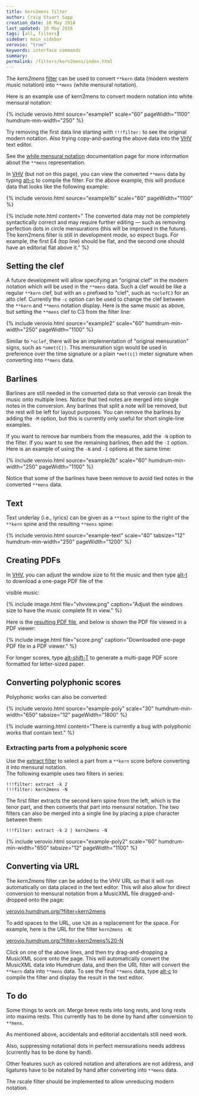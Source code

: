 ```yaml
---
title: kern2mens filter
author: Craig Stuart Sapp
creation_date: 10 May 2018
last_updated: 10 May 2018
tags: [all, filters]
sidebar: main_sidebar
verovio: "true"
keywords: interface commands
summary:
permalink: /filters/kern2mens/index.html
---
```


The _kern2mens_ [filter](/filters/) can be used to convert `**kern` data (modern western
music notation) into `**mens` (white mensural notation).

Here is an example use of kern2mens to convert modern notation into
white mensural notation:

{% include verovio.html
	source="example1"
	scale="60"
	pageWidth="1100"
	humdrum-min-width="250"
%}

<script type="application/x-humdrum" id="example1">
!!!filter: kern2mens
**kern
*I"Tenor
*clefC4
*k[b-]
*M2/1
*met(C|)
=1-
1F
[1A
=2
1A]
1F
=3
1B-
1G
=4
1G
[1A
=5
2A]
2G
1F
=6
0E
=7
1F
[1A
=8
1A]
1F
=9
1B-
1G
=10
1G
[1A
=11
2A]
4G
4F
1G
=12
0F
=17
1F
[1c
=18
1c]
1e-
=19
0d
=20
1c
1A
=21
1B-
1G
=22
0F
=23
1F
[1c
=26
1c]
1e-i
=27
0d
=28
1c
1A
=29
1B-
1G
=30
0F
==
*-
</script>


Try removing the first data line starting with `!!!filter:` to see the
original modern notation.  Also trying copy-and-pasting the above
data into the [VHV](http://verovio.humdrum.org/?k=e) text editor.

See the [while mensural notation](/humdrum/mens) documentation page for
more information about the `**mens` representation.


In [VHV](http://verovio.humdrum.org) (but not on this page), you can
view the converted `**mens` data by typing [alt-c](/commands/alt-c)
to compile the filter.  For the above example, this will produce data
that looks like the following example:

{% include verovio.html
	source="example1b"
	scale="60"
	pageWidth="1100"
%}

<script type="application/x-humdrum" id="example1b">
**mens
*I"Tenor
*clefC4
*k[b-]
*M2/1
*met(C|)
=1-
siF
SiA
.
siF
=3-
siB-
siG
=4-
siG
sp:A
.
MiG
siF
=6-
SiE
=7-
siF
SiA
.
siF
=9-
siB-
siG
=10-
siG
sp:A
.
miG
miF
siG
=12-
SiF
=17-
siF
Sic
.
sie-
=19-
Sid
=20-
sic
siA
=21-
siB-
siG
=22-
SiF
=23-
siF
Sic
.
sie-
=27-
Sid
=28-
sic
siA
=29-
siB-
siG
=30-
SiF
=||
*-
</script>



{% include note.html
	content=" The converted data may not be completely syntactically correct and may require further editing &mdash; such as removing perfection dots in circle mensurations (this will be improved in the future).  The kern2mens filter is still in development mode, so expect bugs.  For example, the first E4 (top line) should be flat, and the second one should have an editorial flat above it."
%}

## Setting the clef ##

A future development will allow specifying an "original clef" in
the modern notation which will be used in the `**mens` data.  Such a
clef would be like a regular `**kern` clef, but with an `o` prefixed
to "clef", such as `*oclefC3` for an alto clef.  Currently the `-c`
option can be used to change the clef between the `**kern` and `**mens`
notation display.  Here is the same music as above, but setting the
`**mens` clef to C3 from the filter line:


{% include verovio.html
	source="example2"
	scale="60"
	humdrum-min-width="250"
	pageWidth="1100"
%}

<script type="application/x-humdrum" id="example2">
!!!filter: kern2mens -c C3
**kern
*I"Tenor
*clefC4
*k[b-]
*M2/1
*met(C|)
=1-
1F
[1A
=2
1A]
1F
=3
1B-
1G
=4
1G
[1A
=5
2A]
2G
1F
=6
0E
=7
1F
[1A
=8
1A]
1F
=9
1B-
1G
=10
1G
[1A
=11
2A]
4G
4F
1G
=12
0F
=17
1F
[1c
=18
1c]
1e-
=19
0d
=20
1c
1A
=21
1B-
1G
=22
0F
=23
1F
[1c
=26
1c]
1e-i
=27
0d
=28
1c
1A
=29
1B-
1G
=30
0F
==
*-
</script>

Similar to `*oclef`, there will be an implementation of "original
mensuration" signs, such as `*omet(C|)`.  This mensuration sign would
be used in preference over the time signature or a plain `*met(c|)`
meter signature when converting into `**mens` data.

## Barlines ##

Barlines are still needed in the converted data so that verovio can break
the music onto multiple lines.  Notice that tied notes are merged into single
notes in the conversion.  Any barlines that split a note will be removed,
but the rest will be left for layout purposes.  You can remove the barlines
by adding the `-M` option, but this is currently only useful for short
single-line examples. 

If you want to remove bar numbers from the measures, add the `-N` option
to the filter. If you want to see the remaining barlines, then add the
`-I` option. Here is an example of using the `-N` and `-I` options at
the same time:

{% include verovio.html
	source="example2b"
	scale="60"
	humdrum-min-width="250"
	pageWidth="1100"
%}

<script type="application/x-humdrum" id="example2b">
!!!filter: kern2mens -c C3 -NI
**kern
*I"Tenor
*clefC4
*k[b-]
*M2/1
*met(C|)
=1-
1F
[1A
=2
1A]
1F
=3
1B-
1G
=4
1G
[1A
=5
2A]
2G
1F
=6
0E
=7
1F
[1A
=8
1A]
1F
=9
1B-
1G
=10
1G
[1A
=11
2A]
4G
4F
1G
=12
0F
=17
1F
[1c
=18
1c]
1e-
=19
0d
=20
1c
1A
=21
1B-
1G
=22
0F
=23
1F
[1c
=26
1c]
1e-i
=27
0d
=28
1c
1A
=29
1B-
1G
=30
0F
==
*-
</script>

Notice that some of the barlines have been remove to avoid tied notes
in the converted `**mens` data.

## Text ##

Text underlay (i.e., lyrics) can be given as a `**text` spine to the right
of the `**kern` spine and the resulting `**mens` spine:

{% include verovio.html
	source="example-text"
	scale="40"
	tabsize="12"
	humdrum-min-width="250"
	pageWidth="1200"
%}

<script type="application/x-humdrum" id="example-text">
!!!filter: kern2mens -cC1 -N
**kern	**text
*staff1	*staff1
*Ivox	*
*I"Superius	*
*I'S	*
*clefG2	*
*k[]	*
*M2/1	*
*met(C|)	*
=8	=8
0b	Dul-
=9	=9
0cc	-ces
=10	=10
1.cc	ex-
4b	.
4a	.
=11	=11
1a	-u-
[1cc	-vi-
=12	=12
2cc]	.
4b	.
4cc	.
2b	.
[2a	.
=13	=13
2a]	.
2cc	.
2b	.
4a	.
4g	.
=14	=14
2a	.
2g	.
1f	.
=15	=15
0e	-e
=16	=16
0r	.
=17	=17
1b	dum
1dd	.
=18	=18
0cc	fa-
=19	=19
0b	-ta
=20	=20
1e	de-
[1f	-us-
=21	=21
0f]	.
=22	=22
1e	-que
1g	si-
=23	=23
0f	-ne-
=24	=24
0e	-bant,
=25	=25
0g	ac-
=26	=26
1f	-ci-
2e	-pi-
2g	.
=27	=27
2f	-te
1e	hanc
2g	.
=28	=28
4f	a-
4e	.
4d	.
4c	.
1d	-ni-
=29	=29
1c	-mam,
1r	.
=30	=30
1cc	me-
1b	-que
=31	=31
1b	hi-
2a	-is
2g	.
=32	=32
2r	.
2a	ex
2g	sol-
2cc	.
=33	=33
2b	-vi-
1a	.
2g#i	.
=34	=34
1a	-te
1a	cu-
=35	=35
1.dd	.
2cc	.
=36	=36
2b	.
2a	.
2g	.
2f	.
=37	=37
2e	.
2d	.
2g	.
[2f	.
=38	=38
4f]	.
4e	.
1e	.
2d	.
=39	=39
0e	-ris.
=40	=40
[0a	Vi-
=41	=41
0a]	.
=42	=42
0g	-xi
=43	=43
=45	=45
0r	.
=46	=46
0dd	et,
=47	=47
1cc	que
2cc	de-
2cc	-de-
=48	=48
1b	-rat
1a	cur-
=49	=49
0dd	-sum
=50	=50
1r	.
1g	for-
=51	=51
0cc	-tu-
=52	=52
1b	.
[1a	-na,
=53	=53
1a]	.
1g	pe-
=54	=54
1.f#	-re-
4e	.
4f#i	.
=55	=55
1g	-gi,
1r	.
=56	=56
[0c#	et
=57	=57
0c#]	.
=58	=58
[0f	nunc
=59	=59
1f]	.
1d	.
=60	=60
1.g	ma-
4f	.
4e	.
=61	=61
1g	.
1f	.
=62	=62
2e	-gna
1e	me-
2d	.
=63	=63
1e	-i
1r	.
=64	=64
0r	.
=65	=65
[0b	sub
=66	=66
0b]	.
=67	=67
1.cc	ter-
4b	.
4a	.
=68	=68
0g#	-ras
=69	=69
1r	.
1cc	i-
=70	=70
2b	.
2a	.
1g	-bit
=71	=71
2a	i-
2cc	.
2b	.
2a	.
=72	=72
2g	-ma-
2.dd	.
4cc	.
4b	.
4a	.
=73	=73
2g	.
2cc	.
2b	.
2a	.
=74	=74
2g	.
2.a	.
4g#i	.
4g#i	.
4f#i	.
=75	=75
0al	-go.
==	==
*-	*-
</script>

## Creating PDFs ##

In [VHV](http://verovio.humdrum.org), you can adjust the window size
to fit the music and then type [alt-t](/commands/alt-t) to download a
one-page PDF file of the



visible music:


{% include image.html
	file="vhvview.png"
	caption="Adjust the windows size to have the music complete fit in view."
%}

Here is the [resulting PDF file](score.pdf), and below is shown the PDF
file viewed in a PDF viewer:

{% include image.html
	file="score.png"
	caption="Downloaded one-page PDF file in a PDF viewer."
%}


For longer scores, type [alt-shift-T](/commands/alt-t) to generate a
multi-page PDF score formatted for letter-sized paper.


## Converting polyphonic scores ##


Polyphonic works can also be converted:


{% include verovio.html
	source="example-poly"
	scale="30"
	humdrum-min-width="650"
	tabsize="12"
	pageWidth="1800"
%}

<script type="application/x-humdrum" id="example-poly">
!!!filter: kern2mens -N
**kern	**kern	**kern	**kern
*Ivox	*Ivox	*Ivox	*Ivox
*I"Bassus	*I"Tenor	*I"Altus	*I"Discantus
*I'B	*I'T	*I'A	*I'D
*staff4	*staff3	*staff2	*staff1
*clefF4	*clefC4	*clefC3	*clefC1
*k[]	*k[]	*k[]	*k[]
*M2/1	*M2/1	*M2/1	*M2/1
*met(C|)	*met(C|)	*met(C|)	*met(C|)
=1-	=1-	=1-	=1-
0r	0r	1r	1d
.	.	1G	2d
.	.	.	2d
=2	=2	=2	=2
0r	0r	2G	1g
.	.	2G	.
.	.	1c	2g
.	.	.	[2a
=3	=3	=3	=3
0r	0D	2d	4a]
.	.	.	4g
.	.	4c	4f
.	.	4B	4e
.	.	1A	2.f
.	.	.	4e
=4	=4	=4	=4
0GG	1D	2.G	1g
.	.	4A	.
.	1D	4B	2d
.	.	4c	.
.	.	2d	[2g
=5	=5	=5	=5
1GG	0G	2e	2g]
.	.	1c	4f
.	.	.	4e
1GG	.	.	1d
.	.	2B	.
=6	=6	=6	=6
0C	1r	1.c	1c
.	1G	.	1cc
.	.	4B	.
.	.	4A	.
=7	=7	=7	=7
1r	1B	2G	2.dd
.	.	1g	.
.	.	.	4cc
1C	1c	.	4b
.	.	.	4a
.	.	[2e	[2a
=8	=8	=8	=8
1E	1B	2e]	2a]
.	.	2e	2g
1F	1A	2.c	2a
.	.	.	[2cc
.	.	4d	.
=9	=9	=9	=9
1E	0r	4e	4cc]
.	.	4f	4b
.	.	1g	2g
1D	.	.	1a
.	.	2f#i	.
=10	=10	=10	=10
0r	1B	1g	1d
.	1c	2g	1r
.	.	[2e	.
=11	=11	=11	=11
1E	1B	2e]	1g
.	.	2e	.
1F	1A	2c	2a
.	.	[2d	2a
=12	=12	=12	=12
1E	1B	2d]	1g
.	.	2G	.
1D	1r	1A	1f
=13	=13	=13	=13
1E	1G	1G	2r
.	.	.	2g
1r	1A	[1c	2f
.	.	.	[2e
=14	=14	=14	=14
1C	1G	1c]	2e]
.	.	.	2g
1D	1r	2A	2f
.	.	2B	2d
=15	=15	=15	=15
1C	1E	1c	2g
.	.	.	4f
.	.	.	4e
1r	2F	2r	1d
.	2G	2d	.
=16	=16	=16	=16
1AA	1A	2e	1c
.	.	2c	.
2BB	2r	2d	2f
2C	2G	4c	[2e
.	.	4B	.
=17	=17	=17	=17
1D	1F	1A	2e]
.	.	.	1d
2r	1E	1G	.
2C	.	.	[2g
=18	=18	=18	=18
1BB	1D	2r	4g]
.	.	.	4f
.	.	1G	4e
.	.	.	4d
1AA	1r	.	1c
.	.	2F#i	.
=19	=19	=19	=19
1GG	1d	0G	1r
1r	2d	.	1dd
.	2d	.	.
=20	=20	=20	=20
1G	1B	2r	2dd
.	.	1d	2dd
2G	1G	.	1b
2G	.	[2B	.
=21	=21	=21	=21
1E	1r	2B]	2g
.	.	1e	2.cc
1C	[1c	.	.
.	.	.	4b
.	.	[2e	4a
.	.	.	4g
=22	=22	=22	=22
1r	2c]	2e]	2a
.	2B	2d	2g
[1F	2A	[1c	2a
.	2G	.	[2cc
=23	=23	=23	=23
2F]	0A	1c]	4cc]
.	.	.	4b
2E	.	.	4a
.	.	.	4g
2D	.	2d	2f
2C	.	2e	2g
=24	=24	=24	=24
0D	2D	0d	2f
.	2B	.	1g
.	1A	.	.
.	.	.	2f#i
=25	=25	=25	=25
0GGl	0Gl	0dl	0gl
==	==	==	==
*-	*-	*-	*-
</script>

{% include warning.html
	content="There is currently a bug with polyphonic works that contain text."
%}


### Extracting parts from a polyphonic score ###

Use the [extract filter](/filters/extract) to select a part from 
a `**kern` score before converting it into mensural notation.  
The following example uses two filters in series:

```
!!!filter: extract -k 2
!!!filter: kern2mens -N
```

The first filter extracts the second kern spine from the left, which
is the tenor part, and then converts that part into mensural
notation.  The two filters can also be merged into a single line
by placing a pipe character between them:

```
!!!filter: extract -k 2 | kern2mens -N
```


{% include verovio.html
	source="example-poly2"
	scale="60"
	humdrum-min-width="650"
	tabsize="12"
	pageWidth="1100"
%}

<script type="application/x-humdrum" id="example-poly2">
!!!filter: extract -k 2
!!!filter: kern2mens -N
**kern	**kern	**kern	**kern
*Ivox	*Ivox	*Ivox	*Ivox
*I"Bassus	*I"Tenor	*I"Altus	*I"Discantus
*I'B	*I'T	*I'A	*I'D
*staff4	*staff3	*staff2	*staff1
*clefF4	*clefC4	*clefC3	*clefC1
*k[]	*k[]	*k[]	*k[]
*M2/1	*M2/1	*M2/1	*M2/1
*met(C|)	*met(C|)	*met(C|)	*met(C|)
=1-	=1-	=1-	=1-
0r	0r	1r	1d
.	.	1G	2d
.	.	.	2d
=2	=2	=2	=2
0r	0r	2G	1g
.	.	2G	.
.	.	1c	2g
.	.	.	[2a
=3	=3	=3	=3
0r	0D	2d	4a]
.	.	.	4g
.	.	4c	4f
.	.	4B	4e
.	.	1A	2.f
.	.	.	4e
=4	=4	=4	=4
0GG	1D	2.G	1g
.	.	4A	.
.	1D	4B	2d
.	.	4c	.
.	.	2d	[2g
=5	=5	=5	=5
1GG	0G	2e	2g]
.	.	1c	4f
.	.	.	4e
1GG	.	.	1d
.	.	2B	.
=6	=6	=6	=6
0C	1r	1.c	1c
.	1G	.	1cc
.	.	4B	.
.	.	4A	.
=7	=7	=7	=7
1r	1B	2G	2.dd
.	.	1g	.
.	.	.	4cc
1C	1c	.	4b
.	.	.	4a
.	.	[2e	[2a
=8	=8	=8	=8
1E	1B	2e]	2a]
.	.	2e	2g
1F	1A	2.c	2a
.	.	.	[2cc
.	.	4d	.
=9	=9	=9	=9
1E	0r	4e	4cc]
.	.	4f	4b
.	.	1g	2g
1D	.	.	1a
.	.	2f#i	.
=10	=10	=10	=10
0r	1B	1g	1d
.	1c	2g	1r
.	.	[2e	.
=11	=11	=11	=11
1E	1B	2e]	1g
.	.	2e	.
1F	1A	2c	2a
.	.	[2d	2a
=12	=12	=12	=12
1E	1B	2d]	1g
.	.	2G	.
1D	1r	1A	1f
=13	=13	=13	=13
1E	1G	1G	2r
.	.	.	2g
1r	1A	[1c	2f
.	.	.	[2e
=14	=14	=14	=14
1C	1G	1c]	2e]
.	.	.	2g
1D	1r	2A	2f
.	.	2B	2d
=15	=15	=15	=15
1C	1E	1c	2g
.	.	.	4f
.	.	.	4e
1r	2F	2r	1d
.	2G	2d	.
=16	=16	=16	=16
1AA	1A	2e	1c
.	.	2c	.
2BB	2r	2d	2f
2C	2G	4c	[2e
.	.	4B	.
=17	=17	=17	=17
1D	1F	1A	2e]
.	.	.	1d
2r	1E	1G	.
2C	.	.	[2g
=18	=18	=18	=18
1BB	1D	2r	4g]
.	.	.	4f
.	.	1G	4e
.	.	.	4d
1AA	1r	.	1c
.	.	2F#i	.
=19	=19	=19	=19
1GG	1d	0G	1r
1r	2d	.	1dd
.	2d	.	.
=20	=20	=20	=20
1G	1B	2r	2dd
.	.	1d	2dd
2G	1G	.	1b
2G	.	[2B	.
=21	=21	=21	=21
1E	1r	2B]	2g
.	.	1e	2.cc
1C	[1c	.	.
.	.	.	4b
.	.	[2e	4a
.	.	.	4g
=22	=22	=22	=22
1r	2c]	2e]	2a
.	2B	2d	2g
[1F	2A	[1c	2a
.	2G	.	[2cc
=23	=23	=23	=23
2F]	0A	1c]	4cc]
.	.	.	4b
2E	.	.	4a
.	.	.	4g
2D	.	2d	2f
2C	.	2e	2g
=24	=24	=24	=24
0D	2D	0d	2f
.	2B	.	1g
.	1A	.	.
.	.	.	2f#i
=25	=25	=25	=25
0GGl	0Gl	0dl	0gl
==	==	==	==
*-	*-	*-	*-
</script>




## Converting via URL ##

The _kern2mens_ filter can be added to the VHV URL so that it will run 
automatically on data placed in the text editor.  This will also allow for
direct conversion to mensural notation from a MusicXML file 
dragged-and-dropped onto the page:

[verovio.humdrum.org/?filter=kern2mens](http://verovio.humdrum.org/?filter=kern2mens&k=e)

To add spaces to the URL, use `%20` as a replacement for the space.  For example, here is the URL for the filter `kern2mens -N`:

[verovio.humdrum.org/?filter=kern2mens%20-N](http://verovio.humdrum.org/?filter=kern2mens%20-N&k=e)


Click on one of the above lines, and then try drag-and-dropping a
MusicXML score onto the page.  This will automatically convert the
MusicXML data into Humdrum data, and then the URL filter will convert the
`**kern` data into `**mens` data.  To see the final `**mens` data, type
[alt-c](/commands/alt-c) to compile the filter and display the result
in the text editor.


## To do ##

Some things to work on: Merge breve rests into long rests, and long
rests into maxima rests.  This currently has to be done by hand after
conversion to `**mens`.  

As mentioned above, accidentals and
editorial accidentals still need work.  

Also, suppressing notational
dots in perfect mensurations needs address (currently has to be done
by hand).  

Other features such as colored notation and alterations
are not address, and ligatures have to be notated by hand after
converting into `**mens` data.

The rscale filter should be implemented to allow unreducing modern
notation.





